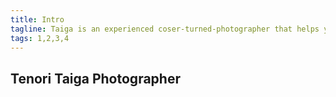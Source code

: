 ```yaml
---
title: Intro
tagline: Taiga is an experienced coser-turned-photographer that helps you capture the best characters with the most beautiful you.
tags: 1,2,3,4
---
```

## Tenori Taiga   Photographer